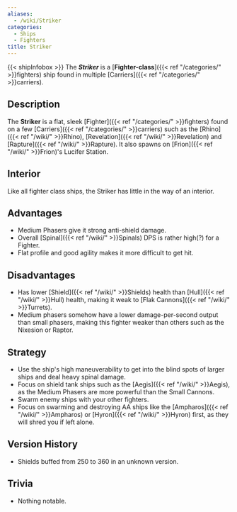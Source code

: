```yaml
---
aliases:
  - /wiki/Striker
categories:
  - Ships
  - Fighters
title: Striker
---
```


{{< shipInfobox >}} The **_Striker_** is a [**Fighter-class**]({{< ref "/categories/" >}}fighters) ship found in multiple [Carriers]({{< ref "/categories/" >}}carriers).

## Description

The **Striker** is a flat, sleek [Fighter]({{< ref "/categories/" >}}fighters) found on a few [Carriers]({{< ref "/categories/" >}}carriers) such as the [Rhino]({{< ref "/wiki/" >}}Rhino), [Revelation]({{< ref "/wiki/" >}}Revelation) and [Rapture]({{< ref "/wiki/" >}}Rapture). It also spawns on [Frion]({{< ref "/wiki/" >}}Frion)'s Lucifer Station.

## Interior

Like all fighter class ships, the Striker has little in the way of an interior.

## Advantages

- Medium Phasers give it strong anti-shield damage.
- Overall [Spinal]({{< ref "/wiki/" >}}Spinals) DPS is rather high(?) for a Fighter.
- Flat profile and good agility makes it more difficult to get hit.

## Disadvantages

- Has lower [Shield]({{< ref "/wiki/" >}}Shields) health than [Hull]({{< ref "/wiki/" >}}Hull) health, making it weak to [Flak Cannons]({{< ref "/wiki/" >}}Turrets).
- Medium phasers somehow have a lower damage-per-second output than small phasers, making this fighter weaker than others such as the Nixesion or Raptor.

## Strategy

- Use the ship's high maneuverability to get into the blind spots of larger ships and deal heavy spinal damage.
- Focus on shield tank ships such as the [Aegis]({{< ref "/wiki/" >}}Aegis), as the Medium Phasers are more powerful than the Small Cannons.
- Swarm enemy ships with your other fighters.
- Focus on swarming and destroying AA ships like the [Ampharos]({{< ref "/wiki/" >}}Ampharos) or [Hyron]({{< ref "/wiki/" >}}Hyron) first, as they will shred you if left alone.

## Version History

- Shields buffed from 250 to 360 in an unknown version.

## Trivia

- Nothing notable.

